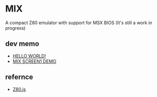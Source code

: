# MIX

A compact Z80 emulator with support for MSX BIOS (It's still a work in progress)

## dev memo

- [HELLO WORLD!](test.js)
- [MIX SCREEN1 DEMO](https://ichigojam.github.io/MIX/screen1.html)

## refernce

- [Z80.js](https://github.com/IchigoJam/Z80.js)
